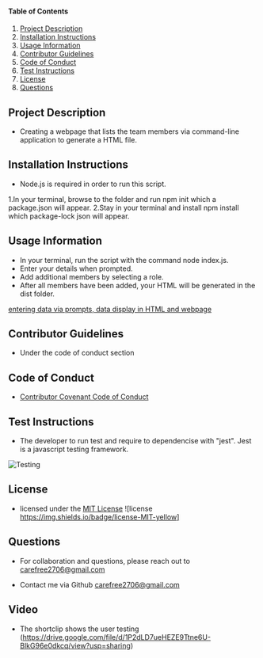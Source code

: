 


#### Table of Contents
1. [Project Description](#project-description)
2. [Installation Instructions](#installation-instructions)
3. [Usage Information](#usage-information)
4. [Contributor Guidelines](#contributor-guidelines)
5. [Code of Conduct](#code-of-conduct)
6. [Test Instructions](#test-instructions)
7. [License](#license)
8. [Questions](#questions)



## Project Description
* Creating a webpage that lists the team members via command-line application to generate a HTML file.



## Installation Instructions
* Node.js is required in order to run this script.

1.In your terminal, browse to the folder and run npm init which a package.json will appear.
2.Stay in your terminal and install npm install which package-lock json will appear.


## Usage Information

* In your terminal, run the script with the command node index.js.
* Enter your details when prompted.
* Add additional members by selecting a role.
* After all members have been added, your HTML will be generated in the dist folder.



[entering data via prompts, data display in HTML and webpage](https://drive.google.com/file/d/1hihcxncMXUo1hBL3rwN1RbdO-xC_sHSA/view?usp=sharing)


## Contributor Guidelines
* Under the code of conduct section

## Code of Conduct
* [Contributor Covenant Code of Conduct](https://www.contributor-covenant.org/version/2/0/code_of_conduct/code_of_conduct.md)

## Test Instructions
* The developer to run test and require to dependencise with "jest". Jest is a javascript testing framework. 

![Testing](teamprofilegenerator/assets/testing.png)

## License
* licensed under the [MIT License](LICENSE.txt) ![license https://img.shields.io/badge/license-MIT-yellow]

## Questions
* For collaboration and questions, please reach out to carefree2706@gmail.com

* Contact me via Github [carefree2706@gmail.com](http://github.com/carefree2706@gmail.com)

## Video

* The shortclip shows the user testing  (https://drive.google.com/file/d/1P2dLD7ueHEZE9Ttne6U-BlkG96e0dkcq/view?usp=sharing)
